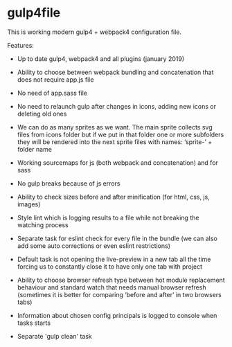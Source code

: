 # gulp4file

This is working modern gulp4 + webpack4 configuration file.

Features:

* Up to date gulp4, webpack4 and all plugins (january 2019)

* Ability to choose between webpack bundling and concatenation that does not require app.js file

* No need of app.sass file 

* No need to relaunch gulp after changes in icons, adding new icons or deleting old ones

* We can do as many sprites as we want. The main sprite collects svg files from icons folder but if we put in that folder one or more subfolders they will be rendered into the next sprite files with names: ‘sprite-’ + folder name

* Working sourcemaps for js (both webpack and concatenation) and for sass

* No gulp breaks because of js errors

* Ability to check sizes before and after minification (for html, css, js, images)

* Style lint which is logging results to a file while not breaking the watching process

* Separate task for eslint check for every file in the bundle (we can also add some auto corrections or even eslint restrictions)

* Default task is not opening the live-preview in a new tab all the time forcing us to constantly close it to have only one tab with project

* Ability to choose browser refresh type between hot module replacement behaviour and standard watch that needs manual browser refresh (sometimes it is better for comparing ‘before and after’ in two browsers tabs)

* Information about chosen config principals is logged to console when tasks starts 

* Separate 'gulp clean' task
